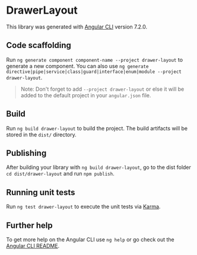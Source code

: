 # DrawerLayout

This library was generated with [Angular CLI](https://github.com/angular/angular-cli) version 7.2.0.

## Code scaffolding

Run `ng generate component component-name --project drawer-layout` to generate a new component. You can also use `ng generate directive|pipe|service|class|guard|interface|enum|module --project drawer-layout`.
> Note: Don't forget to add `--project drawer-layout` or else it will be added to the default project in your `angular.json` file. 

## Build

Run `ng build drawer-layout` to build the project. The build artifacts will be stored in the `dist/` directory.

## Publishing

After building your library with `ng build drawer-layout`, go to the dist folder `cd dist/drawer-layout` and run `npm publish`.

## Running unit tests

Run `ng test drawer-layout` to execute the unit tests via [Karma](https://karma-runner.github.io).

## Further help

To get more help on the Angular CLI use `ng help` or go check out the [Angular CLI README](https://github.com/angular/angular-cli/blob/master/README.md).
